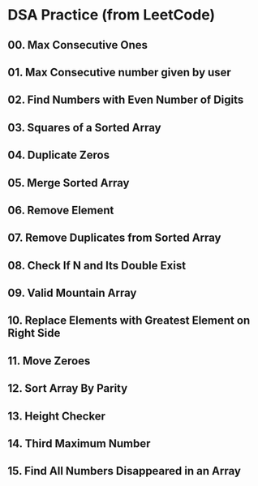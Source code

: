 # DSA Practice (from LeetCode)
## 00. Max Consecutive Ones
## 01. Max Consecutive number given by user
## 02. Find Numbers with Even Number of Digits
## 03. Squares of a Sorted Array
## 04. Duplicate Zeros
## 05. Merge Sorted Array
## 06. Remove Element
## 07. Remove Duplicates from Sorted Array
## 08. Check If N and Its Double Exist
## 09. Valid Mountain Array
## 10. Replace Elements with Greatest Element on Right Side
## 11. Move Zeroes
## 12. Sort Array By Parity
## 13. Height Checker
## 14. Third Maximum Number
## 15. Find All Numbers Disappeared in an Array
